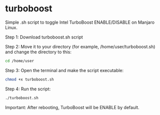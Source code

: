 # turboboost
Simple .sh script to toggle Intel TurboBoost ENABLE/DISABLE on Manjaro Linux.

Step 1: Download turboboost.sh script

Step 2: Move it to your directory (for example, /home/user/turboboost.sh) and change the directory to this:
```sh
cd /home/user
```
Step 3: Open the terminal and make the script executable:
```sh
chmod +x turboboost.sh
```
Step 4: Run the script:
```sh
./turboboost.sh
```

Important: After rebooting, TurboBoost will be ENABLE by default.
